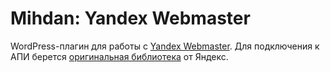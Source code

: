 # Mihdan: Yandex Webmaster
WordPress-плагин для работы с [Yandex Webmaster](https://tech.yandex.ru/webmaster/). Для подключения к АПИ берется [оригинальная библиотека](https://github.com/yandex/webmaster.api) от Яндекс.
